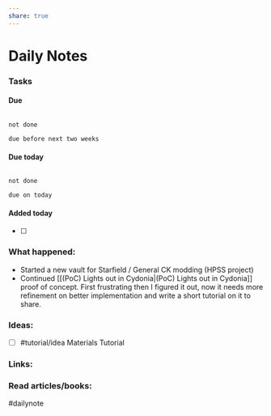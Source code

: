 ```yaml
---
share: true
---
```

# Daily Notes

### Tasks

#### Due

```tasks

not done

due before next two weeks

```

#### Due today

```tasks

not done

due on today

```

#### Added today

- [ ]

### What happened:

- Started a new vault for Starfield / General CK modding (HPSS project)
- Continued [[(PoC) Lights out in Cydonia|(PoC) Lights out in Cydonia]] proof of concept. First frustrating then I figured it out, now it needs more refinement on better implementation and write a short tutorial on it to share.
### Ideas:
- [ ] #tutorial/idea Materials Tutorial

### Links:


### Read articles/books:


#dailynote 